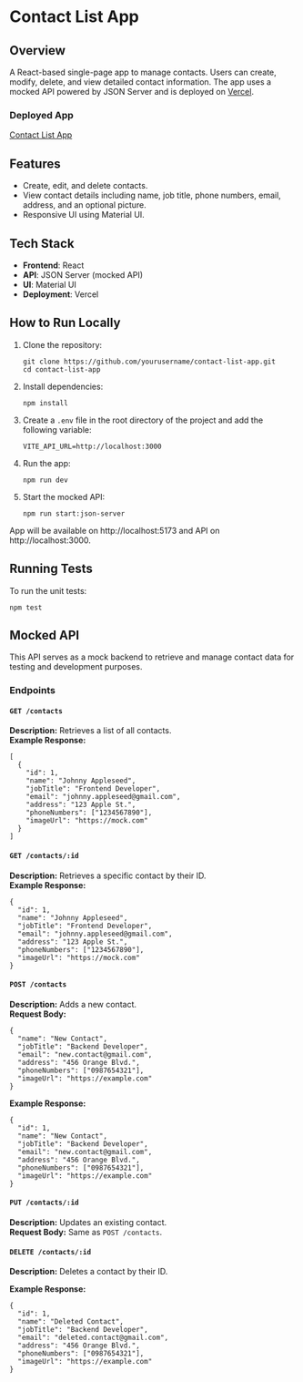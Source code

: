 # Contact List App

## Overview

A React-based single-page app to manage contacts. Users can create, modify, delete, and view detailed contact information. The app uses a mocked API powered by JSON Server and is deployed on [Vercel](https://contact-list-app-indol.vercel.app/).

### Deployed App

[Contact List App](https://contact-list-app-indol.vercel.app/)

## Features

- Create, edit, and delete contacts.
- View contact details including name, job title, phone numbers, email, address, and an optional picture.
- Responsive UI using Material UI.

## Tech Stack

- **Frontend**: React
- **API**: JSON Server (mocked API)
- **UI**: Material UI
- **Deployment**: Vercel

## How to Run Locally

1. Clone the repository:

   ```
   git clone https://github.com/yourusername/contact-list-app.git
   cd contact-list-app
   ```

2. Install dependencies:

   ```
   npm install
   ```

3. Create a `.env` file in the root directory of the project and add the following variable:
   ```
   VITE_API_URL=http://localhost:3000
   ```
   
4. Run the app:

   ```
   npm run dev
   ```

5. Start the mocked API:
   ```
   npm run start:json-server
   ```

App will be available on http://localhost:5173 and API on http://localhost:3000.

## Running Tests

To run the unit tests:

```
npm test
```

## Mocked API

This API serves as a mock backend to retrieve and manage contact data for testing and development purposes.

### Endpoints

#### `GET /contacts`
**Description:** Retrieves a list of all contacts.  
**Example Response:**
```
[
  {
    "id": 1,
    "name": "Johnny Appleseed",
    "jobTitle": "Frontend Developer",
    "email": "johnny.appleseed@gmail.com",
    "address": "123 Apple St.",
    "phoneNumbers": ["1234567890"],
    "imageUrl": "https://mock.com"
  }
]
```

#### `GET /contacts/:id`
**Description:** Retrieves a specific contact by their ID.  
**Example Response:**
```
{
  "id": 1,
  "name": "Johnny Appleseed",
  "jobTitle": "Frontend Developer",
  "email": "johnny.appleseed@gmail.com",
  "address": "123 Apple St.",
  "phoneNumbers": ["1234567890"],
  "imageUrl": "https://mock.com"
}
```

#### `POST /contacts`
**Description:** Adds a new contact.  
**Request Body:**
```
{
  "name": "New Contact",
  "jobTitle": "Backend Developer",
  "email": "new.contact@gmail.com",
  "address": "456 Orange Blvd.",
  "phoneNumbers": ["0987654321"],
  "imageUrl": "https://example.com"
}
```
**Example Response:**
```
{
  "id": 1,
  "name": "New Contact",
  "jobTitle": "Backend Developer",
  "email": "new.contact@gmail.com",
  "address": "456 Orange Blvd.",
  "phoneNumbers": ["0987654321"],
  "imageUrl": "https://example.com"
}
```

#### `PUT /contacts/:id`
**Description:** Updates an existing contact.  
**Request Body:** Same as `POST /contacts`.

#### `DELETE /contacts/:id`
**Description:** Deletes a contact by their ID.

**Example Response:**
```
{
  "id": 1,
  "name": "Deleted Contact",
  "jobTitle": "Backend Developer",
  "email": "deleted.contact@gmail.com",
  "address": "456 Orange Blvd.",
  "phoneNumbers": ["0987654321"],
  "imageUrl": "https://example.com"
}
```
